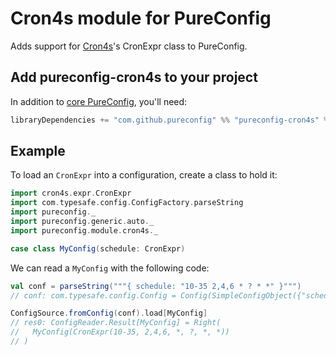
# Cron4s module for PureConfig

Adds support for [Cron4s](https://github.com/alonsodomin/cron4s)'s CronExpr class to PureConfig.

## Add pureconfig-cron4s to your project

In addition to [core PureConfig](https://github.com/pureconfig/pureconfig), you'll need:

```scala
libraryDependencies += "com.github.pureconfig" %% "pureconfig-cron4s" % "0.17.8"
```

## Example

To load an `CronExpr` into a configuration, create a class to hold it:

```scala
import cron4s.expr.CronExpr
import com.typesafe.config.ConfigFactory.parseString
import pureconfig._
import pureconfig.generic.auto._
import pureconfig.module.cron4s._

case class MyConfig(schedule: CronExpr)
```

We can read a `MyConfig` with the following code:

```scala
val conf = parseString("""{ schedule: "10-35 2,4,6 * ? * *" }""")
// conf: com.typesafe.config.Config = Config(SimpleConfigObject({"schedule":"10-35 2,4,6 * ? * *"}))

ConfigSource.fromConfig(conf).load[MyConfig]
// res0: ConfigReader.Result[MyConfig] = Right(
//   MyConfig(CronExpr(10-35, 2,4,6, *, ?, *, *))
// )
```
